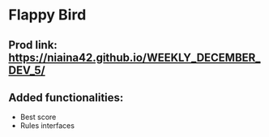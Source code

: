 # Flappy Bird

## Prod link: https://niaina42.github.io/WEEKLY_DECEMBER_DEV_5/

## Added functionalities:
- Best score
- Rules interfaces